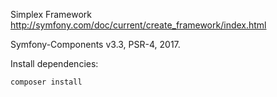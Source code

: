 Simplex Framework
http://symfony.com/doc/current/create_framework/index.html

Symfony-Components v3.3, PSR-4, 2017.

Install dependencies:
```
composer install
```